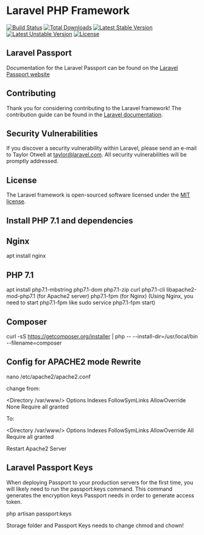 # Laravel PHP Framework

[![Build Status](https://travis-ci.org/laravel/framework.svg)](https://travis-ci.org/laravel/framework)
[![Total Downloads](https://poser.pugx.org/laravel/framework/d/total.svg)](https://packagist.org/packages/laravel/framework)
[![Latest Stable Version](https://poser.pugx.org/laravel/framework/v/stable.svg)](https://packagist.org/packages/laravel/framework)
[![Latest Unstable Version](https://poser.pugx.org/laravel/framework/v/unstable.svg)](https://packagist.org/packages/laravel/framework)
[![License](https://poser.pugx.org/laravel/framework/license.svg)](https://packagist.org/packages/laravel/framework)

## Laravel Passport

Documentation for the Laravel Passport can be found on the [Laravel Passport website](https://laravel.com/docs/5.4/passport)

## Contributing

Thank you for considering contributing to the Laravel framework! The contribution guide can be found in the [Laravel documentation](http://laravel.com/docs/contributions).

## Security Vulnerabilities

If you discover a security vulnerability within Laravel, please send an e-mail to Taylor Otwell at taylor@laravel.com. All security vulnerabilities will be promptly addressed.

## License

The Laravel framework is open-sourced software licensed under the [MIT license](http://opensource.org/licenses/MIT).

## Install PHP 7.1 and dependencies

## Nginx

apt install nginx

## PHP 7.1

apt install php7.1-mbstring php7.1-dom php7.1-zip curl php7.1-cli libapache2-mod-php7.1 (for Apache2 server) php7.1-fpm (for Nginx)
(Using Nginx, you need to start php7.1-fpm like sudo service php7.1-fpm start)

## Composer

curl -sS https://getcomposer.org/installer | php -- --install-dir=/usr/local/bin --filename=composer

## Config for APACHE2 mode Rewrite

nano /etc/apache2/apache2.conf 

change from:

<Directory /var/www/>
   Options Indexes FollowSymLinks
   AllowOverride None
   Require all granted
</Directory>

To:

<Directory /var/www/>
   Options Indexes FollowSymLinks
   AllowOverride All
   Require all granted
</Directory>

Restart Apache2 Server

## Laravel Passport Keys

When deploying Passport to your production servers for the first time, you will likely need to run the  passport:keys command. This command generates the encryption keys Passport needs in order to generate access token.

php artisan passport:keys

Storage folder and Passport Keys needs to change chmod and chown!


